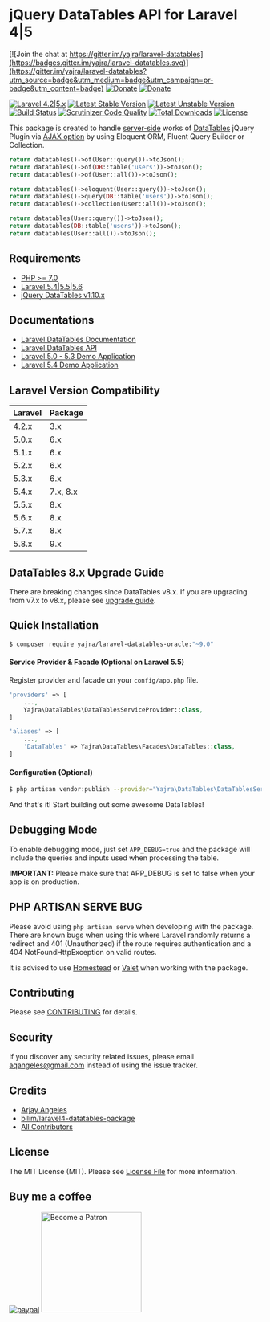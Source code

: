 # jQuery DataTables API for Laravel 4|5

[![Join the chat at https://gitter.im/yajra/laravel-datatables](https://badges.gitter.im/yajra/laravel-datatables.svg)](https://gitter.im/yajra/laravel-datatables?utm_source=badge&utm_medium=badge&utm_campaign=pr-badge&utm_content=badge)
[![Donate](https://img.shields.io/badge/donate-paypal-blue.svg)](https://www.paypal.me/yajra)
[![Donate](https://img.shields.io/badge/donate-patreon-blue.svg)](https://www.patreon.com/bePatron?u=4521203)

[![Laravel 4.2|5.x](https://img.shields.io/badge/Laravel-4.2|5.x-orange.svg)](http://laravel.com)
[![Latest Stable Version](https://img.shields.io/packagist/v/yajra/laravel-datatables-oracle.svg)](https://packagist.org/packages/yajra/laravel-datatables-oracle)
[![Latest Unstable Version](https://poser.pugx.org/yajra/laravel-datatables-oracle/v/unstable.svg)](https://packagist.org/packages/yajra/laravel-datatables-oracle)
[![Build Status](https://travis-ci.org/yajra/laravel-datatables.svg?branch=master)](https://travis-ci.org/yajra/laravel-datatables)
[![Scrutinizer Code Quality](https://scrutinizer-ci.com/g/yajra/laravel-datatables/badges/quality-score.png?b=master)](https://scrutinizer-ci.com/g/yajra/laravel-datatables/?branch=master)
[![Total Downloads](https://poser.pugx.org/yajra/laravel-datatables-oracle/downloads.png)](https://packagist.org/packages/yajra/laravel-datatables-oracle)
[![License](https://img.shields.io/github/license/mashape/apistatus.svg)](https://packagist.org/packages/yajra/laravel-datatables-oracle)

This package is created to handle [server-side](https://www.datatables.net/manual/server-side) works of [DataTables](http://datatables.net) jQuery Plugin via [AJAX option](https://datatables.net/reference/option/ajax) by using Eloquent ORM, Fluent Query Builder or Collection.

```php
return datatables()->of(User::query())->toJson();
return datatables()->of(DB::table('users'))->toJson();
return datatables()->of(User::all())->toJson();

return datatables()->eloquent(User::query())->toJson();
return datatables()->query(DB::table('users'))->toJson();
return datatables()->collection(User::all())->toJson();

return datatables(User::query())->toJson();
return datatables(DB::table('users'))->toJson();
return datatables(User::all())->toJson();
```

## Requirements
- [PHP >= 7.0](http://php.net/)
- [Laravel 5.4|5.5|5.6](https://github.com/laravel/framework)
- [jQuery DataTables v1.10.x](http://datatables.net/)

## Documentations
- [Laravel DataTables Documentation](http://yajrabox.com/docs/laravel-datatables)
- [Laravel DataTables API](https://datatables.net/reference/api/)
- [Laravel 5.0 - 5.3 Demo Application](http://datatables.yajrabox.com)
- [Laravel 5.4 Demo Application](http://dt54.yajrabox.com)

## Laravel Version Compatibility

 Laravel  | Package
:---------|:----------
 4.2.x    | 3.x
 5.0.x    | 6.x
 5.1.x    | 6.x
 5.2.x    | 6.x
 5.3.x    | 6.x
 5.4.x    | 7.x, 8.x
 5.5.x    | 8.x
 5.6.x    | 8.x
 5.7.x    | 8.x
 5.8.x    | 9.x

## DataTables 8.x Upgrade Guide
There are breaking changes since DataTables v8.x.
If you are upgrading from v7.x to v8.x, please see [upgrade guide](https://yajrabox.com/docs/laravel-datatables/master/upgrade).

## Quick Installation
```bash
$ composer require yajra/laravel-datatables-oracle:"~9.0"
```

#### Service Provider & Facade (Optional on Laravel 5.5)
Register provider and facade on your `config/app.php` file.
```php
'providers' => [
    ...,
    Yajra\DataTables\DataTablesServiceProvider::class,
]

'aliases' => [
    ...,
    'DataTables' => Yajra\DataTables\Facades\DataTables::class,
]
```

#### Configuration (Optional)
```bash
$ php artisan vendor:publish --provider="Yajra\DataTables\DataTablesServiceProvider"
```

And that's it! Start building out some awesome DataTables!

## Debugging Mode
To enable debugging mode, just set `APP_DEBUG=true` and the package will include the queries and inputs used when processing the table.

**IMPORTANT:** Please make sure that APP_DEBUG is set to false when your app is on production.

## PHP ARTISAN SERVE BUG
Please avoid using `php artisan serve` when developing with the package.
There are known bugs when using this where Laravel randomly returns a redirect and 401 (Unauthorized) if the route requires authentication and a 404 NotFoundHttpException on valid routes.

It is advised to use [Homestead](https://laravel.com/docs/5.4/homestead) or [Valet](https://laravel.com/docs/5.4/valet) when working with the package.

## Contributing

Please see [CONTRIBUTING](https://github.com/yajra/laravel-datatables/blob/master/.github/CONTRIBUTING.md) for details.

## Security

If you discover any security related issues, please email [aqangeles@gmail.com](mailto:aqangeles@gmail.com) instead of using the issue tracker.

## Credits

- [Arjay Angeles](https://github.com/yajra)
- [bllim/laravel4-datatables-package](https://github.com/bllim/laravel4-datatables-package)
- [All Contributors](https://github.com/yajra/laravel-datatables/graphs/contributors)

## License

The MIT License (MIT). Please see [License File](https://github.com/yajra/laravel-datatables/blob/master/LICENSE.md) for more information.

## Buy me a coffee
[![paypal](https://www.paypalobjects.com/en_US/i/btn/btn_donateCC_LG.gif)](https://www.paypal.me/yajra)
<a href='https://www.patreon.com/bePatron?u=4521203'><img alt='Become a Patron' src='https://s3.amazonaws.com/patreon_public_assets/toolbox/patreon.png' border='0' width='200px' ></a>
